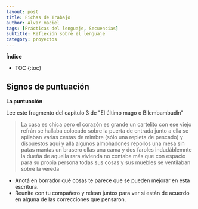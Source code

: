 ```yaml
---
layout: post
title: Fichas de Trabajo
author: Alvar maciel
tags: [Prácticas del lenguaje, Secuencias]
subtitle: Reflexión sobre el lenguaje
category: proyectos
---
```


**Índice**
* TOC
{:toc}

## Signos de puntuación

**La puntuación**

Lee este fragmento del capítulo 3 de "El último mago o Bilembambudín"

>La casa es chica pero el corazón es grande un cartelito con ese viejo refrán se hallaba colocado sobre la puerta de entrada junto a ella se apilaban varias cestas de mimbre (sólo una repleta de pescado) y dispuestos aquí y allá algunos almohadones repollos una mesa sin patas mantas un brasero ollas una cama y dos faroles indudáblemnte la dueña de aquella rara vivienda no contaba más que con espacio para su propia persona todas sus cosas y sus muebles se ventilaban sobre la vereda

- Anotá en borrador qué cosas te parece que se pueden mejorar en esta escritura.
- Reunite con tu compañero y relean juntos para ver si están de acuerdo en alguna de las correcciones que pensaron.

## 
